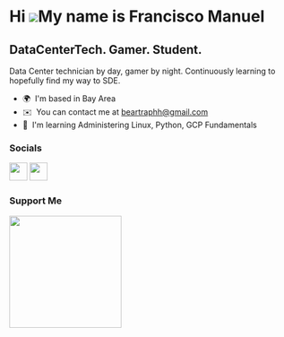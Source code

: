Hi ![](https://user-images.githubusercontent.com/18350557/176309783-0785949b-9127-417c-8b55-ab5a4333674e.gif)My name is Francisco Manuel
=================================

DataCenterTech. Gamer. Student.
-------------------------------

Data Center technician by day, gamer by night. Continuously learning to hopefully find my way to SDE.

* 🌍  I'm based in Bay Area
* ✉️  You can contact me at [beartraphh@gmail.com](mailto:beartraphh@gmail.com)
* 🧠  I'm learning Administering Linux, Python, GCP Fundamentals


### Socials

<p align="left"> <a href="https://www.github.com/beartraphh" target="_blank" rel="noreferrer"><img src="https://raw.githubusercontent.com/danielcranney/readme-generator/main/public/icons/socials/github.svg" width="32" height="32" /></a> <a href="https://www.linkedin.com/in/francisco-manuel-6095708a" target="_blank" rel="noreferrer"><img src="https://raw.githubusercontent.com/danielcranney/readme-generator/main/public/icons/socials/linkedin.svg" width="32" height="32" /></a></p>

### Support Me

<a href="https://www.buymeacoffee.com/beartrap"><img src="https://cdn.buymeacoffee.com/buttons/v2/default-yellow.png" width="200" /></a>
